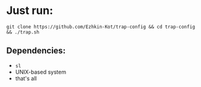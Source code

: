 # Just run:
```
git clone https://github.com/Ezhkin-Kot/trap-config && cd trap-config && ./trap.sh
```

## Dependencies:
- `sl`
- UNIX-based system
- that's all
